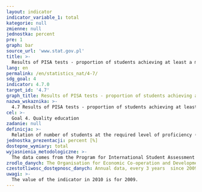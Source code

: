 ```yaml
---
layout: indicator
indicator_variable_1: total
kategorie: null
zmienne: null
jednostka: percent
pre: 1
graph: bar
source_url: 'www.stat.gov.pl'
title: >-
  Results of PISA tests - proportion of students achieving at least a minimum proficiency level in reading
lang: en
permalink: /en/statistics_nat/4-7/
sdg_goal: 4
indicator: 4.7.0
target_id: '4.7'
graph_title: Results of PISA tests - proportion of students achieving at least a minimum proficiency level in reading
nazwa_wskaznika: >-
  4.7 Results of PISA tests - proportion of students achieving at least a minimum proficiency level in reading
cel: >-
  Goal 4. Quality education
zadanie: null
definicja: >-
  Relation of number of students at the required level of proficiency (minimum level 2) in literacy tothe number of students covered by the study.
jednostka_prezentacji: percent [%]
dostepne_wymiary: total
wyjasnienia_metodologiczne: >-
  The data comes from the Program for International Student Assessment (PISA).Programme for International Student Assessment – PISA is internationally coordinated by the Organisation for Economic Co-operation and Development (OECD) and in Poland by the Ministry of National Education. The aim of the programme is to verify the practical application of knowledge acquired in school and outside the school. The survey (representative) is carried out in randomly selected schools, and its results are generalized to the entire population. The success of the survey depends on the participation of all sampled schools and students. PISA standards only allow a small-scale denial.PISA tests students skills in three subject areas: Reading and Interpretation, Mathematics and Scientific literacy. The survey is carried out every three years, since 2000. In each of the subsequent surveys, a particular emphasis is put on the examination of one area, which takes half of the time provided for the student to solve the entire set of tasks.PISA tests (developed by an international consortium, with the cooperation of the countries participating in the project) are different from typical school activities, and on the basis of the results, the level of student skills is estimated. The best students reach level 5 or 6 (tasks with a relatively high degree of difficulty), while results below level 2 - a minimum level of competence - indicate very basic skills, which means an higher risk of not coping with education and adult life.PISA is one of the most important and the biggest educational surveys, which aims to provide objective and internationally comparable data on the same year students’ skills.
zrodlo_danych: The Organisation for Economic Co-operation and Development / The Ministry of Education
czestotliwosc_dostępnosc_danych: Annual data, every 3 years  since 2009
uwagi: >-
  The value of the indicator in 2010 is for 2009.
---
```

